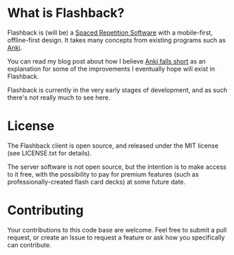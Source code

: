 # What is Flashback?

Flashback is (will be) a [Spaced Repetition Software](https://en.wikipedia.org/wiki/Spaced_repetition#Software) with a mobile-first, offline-first design.  It takes many concepts from existing programs such as [Anki](http://ankisrs.net/).

You can read my blog post about how I believe [Anki falls short](http://verbally.flimzy.com/pet-peeves-about-anki/) as an explanation for some of the improvements I eventually hope will exist in Flashback.

Flashback is currently in the very early stages of development, and as such there's not really much to see here.

# License

The Flashback client is open source, and released under the MIT license (see LICENSE.txt for details).

The server software is not open source, but the intention is to make access to it free, with the possibility to pay for premium features (such as professionally-created flash card decks) at some future date.

# Contributing

Your contributions to this code base are welcome. Feel free to submit a pull request, or create an Issue to request a feature or ask how you specifically can contribute.
